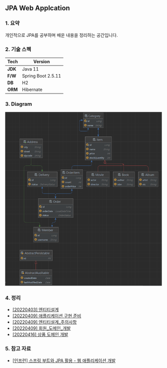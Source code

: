## JPA Web Applcation 

### 1. 요약

개인적으로 JPA를 공부하며 배운 내용을 정리하는 공간입니다.

### 2. 기술 스펙

| Tech    | Version           |
|---------|-------------------|
| **JDK** | Java 11           |
| **F/W** | Spring Boot 2.5.11 |
| **DB**  | H2                |
| **ORM** | Hibernate         |

### 3. Diagram

![diagram](./images/diagram.PNG)

### 4. 정리

- [[20220403] 엔티티설계](./document/20220403/엔티티설계/README.md)
- [[20220409] 애플리케이션 구현 준비](./document/20220409/애플리케이션_구현준비/README.md)
- [[20220409] 엔티티설계_주의사항](./document/20220409/엔티티설계_주의사항/README.md)
- [[20220409] 회원_도메인_개발](./document/20220409/회원_도메인_개발/README.md)
- [[20220416] 상품 도메인 개발](./document/20220416/상품_도메인_개발/README.md)

### 5. 참고 자료

- [[인프런] 스프링 부트와 JPA 활용 - 웹 애플리케이션 개발](https://www.inflearn.com/course/%EC%8A%A4%ED%94%84%EB%A7%81%EB%B6%80%ED%8A%B8-JPA-%ED%99%9C%EC%9A%A9-1/dashboard)
